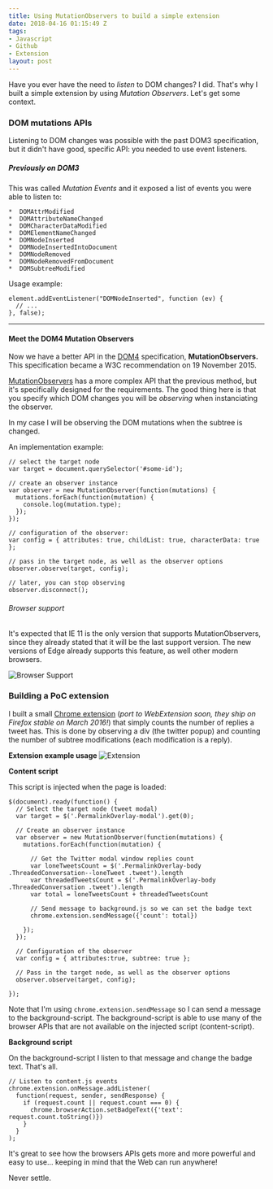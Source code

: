 ```yaml
---
title: Using MutationObservers to build a simple extension
date: 2018-04-16 01:15:49 Z
tags:
- Javascript
- Github
- Extension
layout: post
---
```


Have you ever have the need to _listen_ to DOM changes? I did. That's why I built a simple extension by using *Mutation Observers*. Let's get some context.

### DOM mutations APIs
Listening to DOM changes was possible with the past DOM3 specification, but it didn't have good, specific API: you needed to use event listeners.

##### Previously on DOM3

This was called _Mutation Events_ and it exposed a list of events you were able to listen to:
```
*  DOMAttrModified
*  DOMAttributeNameChanged
*  DOMCharacterDataModified 
*  DOMElementNameChanged
*  DOMNodeInserted
*  DOMNodeInsertedIntoDocument
*  DOMNodeRemoved
*  DOMNodeRemovedFromDocument
*  DOMSubtreeModified
```

Usage example:
```language-javascript
element.addEventListener("DOMNodeInserted", function (ev) {
  // ...
}, false);
```
---
#### Meet the DOM4 Mutation Observers
Now we have a better API in the [DOM4](http://www.w3.org/TR/dom/#mutation-observers) specification, **MutationObservers.** This specification became a W3C recommendation on 19 November 2015.

[MutationObservers](https://developer.mozilla.org/en/docs/Web/API/MutationObserver) has a more complex API that the previous method, but it's specifically designed for the requirements. The good thing here is that you specify which DOM changes you will be _observing_ when instanciating the observer.

In my case I will be observing the DOM mutations when the subtree is changed.

An implementation example:

```language-javascript
// select the target node
var target = document.querySelector('#some-id');
 
// create an observer instance
var observer = new MutationObserver(function(mutations) {
  mutations.forEach(function(mutation) {
    console.log(mutation.type);
  });    
});
 
// configuration of the observer:
var config = { attributes: true, childList: true, characterData: true };
 
// pass in the target node, as well as the observer options
observer.observe(target, config);
 
// later, you can stop observing
observer.disconnect();
```


###### Browser support

It's expected that IE 11 is the only version that supports MutationObservers, since they already stated that it will be the last support version. The new versions of Edge already supports this feature, as well other modern browsers.

![Browser Support](/content/images/2016/02/mutation.png)

### Building a PoC extension

I built a small [Chrome extension](https://github.com/fjaguero/twitter-replies-counter) (*port to WebExtension soon, they ship on Firefox stable on March 2016!*) that simply counts the number of replies a tweet has. This is done by observing a div (the twitter popup) and counting the number of subtree modifications (each modification is a reply).

**Extension example usage**
![Extension](https://camo.githubusercontent.com/0ac2c364825f373503b8220879c51424e5a67b95/687474703a2f2f636c2e6c792f334f324a336830733342325a2f53637265656e2532305265636f7264696e67253230323031362d30322d3237253230617425323030342e3134253230702e2532306d2e2e676966)

**Content script**

This script is injected when the page is loaded:

```language-javascript
$(document).ready(function() {
  // Select the target node (tweet modal)
  var target = $('.PermalinkOverlay-modal').get(0);

  // Create an observer instance
  var observer = new MutationObserver(function(mutations) {
    mutations.forEach(function(mutation) {

      // Get the Twitter modal window replies count
      var loneTweetsCount = $('.PermalinkOverlay-body .ThreadedConversation--loneTweet .tweet').length
      var threadedTweetsCount = $('.PermalinkOverlay-body .ThreadedConversation .tweet').length
      var total = loneTweetsCount + threadedTweetsCount

      // Send message to background.js so we can set the badge text
      chrome.extension.sendMessage({'count': total})

    });
  });

  // Configuration of the observer
  var config = { attributes:true, subtree: true };

  // Pass in the target node, as well as the observer options
  observer.observe(target, config);

});
```

Note that I'm using `chrome.extension.sendMessage` so I can send a message to the background-script. The background-script is able to use many of the browser APIs that are not available on the injected script (content-script).

**Background script**

On the background-script I listen to that message and change the badge text. That's all.

```language-javascript
// Listen to content.js events
chrome.extension.onMessage.addListener(
  function(request, sender, sendResponse) {
    if (request.count || request.count === 0) {
      chrome.browserAction.setBadgeText({'text': request.count.toString()})
    }
  }
);
```

It's great to see how the browsers APIs gets more and more powerful and easy to use... keeping in mind that the Web can run anywhere!

Never settle.

